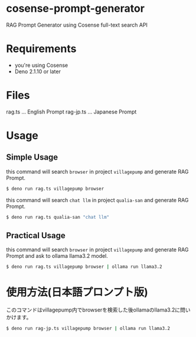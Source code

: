 # cosense-prompt-generator
RAG Prompt Generator using Cosense full-text search API
# Requirements
- you're using Cosense
- Deno 2.1.10 or later
# Files
rag.ts ... English Prompt
rag-jp.ts ... Japanese Prompt
# Usage
## Simple Usage
this command will search `browser` in project `villagepump` and generate RAG Prompt.
```sh
$ deno run rag.ts villagepump browser
```
this command will search `chat llm` in project `qualia-san` and generate RAG Prompt.
```sh
$ deno run rag.ts qualia-san "chat llm"
```
## Practical Usage
this command will search `browser` in project `villagepump` and generate RAG Prompt and ask to ollama llama3.2 model.
```sh
$ deno run rag.ts villagepump browser | ollama run llama3.2
```

# 使用方法(日本語プロンプト版)

このコマンドはvillagepump内でbrowserを検索した後ollamaのllama3.2に問いかけます。
```sh
$ deno run rag-jp.ts villagepump browser | ollama run llama3.2
```
